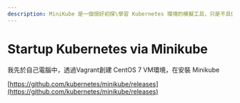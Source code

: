 ```yaml
---
description: MiniKube 是一個很好初探\學習 Kubernetes 環境的模擬工具，只是不具備叢集環境。
---
```


# Startup Kubernetes via Minikube

我先於自己電腦中，透過Vagrant創建 CentOS 7 VM環境，在安裝 Minikube

[https://github.com/kubernetes/minikube/releases](https://github.com/kubernetes/minikube/releases)

